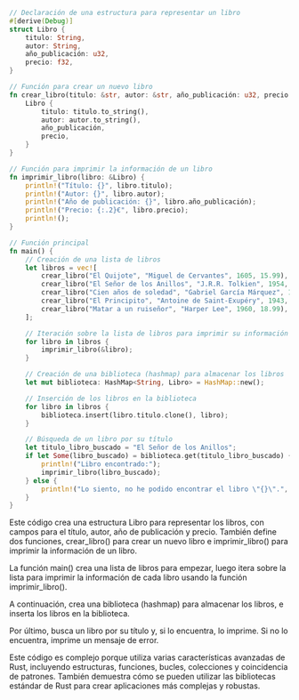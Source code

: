 ```rust
// Declaración de una estructura para representar un libro
#[derive(Debug)]
struct Libro {
    titulo: String,
    autor: String,
    año_publicación: u32,
    precio: f32,
}

// Función para crear un nuevo libro
fn crear_libro(titulo: &str, autor: &str, año_publicación: u32, precio: f32) -> Libro {
    Libro {
        titulo: titulo.to_string(),
        autor: autor.to_string(),
        año_publicación,
        precio,
    }
}

// Función para imprimir la información de un libro
fn imprimir_libro(libro: &Libro) {
    println!("Título: {}", libro.titulo);
    println!("Autor: {}", libro.autor);
    println!("Año de publicación: {}", libro.año_publicación);
    println!("Precio: {:.2}€", libro.precio);
    println!();
}

// Función principal
fn main() {
    // Creación de una lista de libros
    let libros = vec![
        crear_libro("El Quijote", "Miguel de Cervantes", 1605, 15.99),
        crear_libro("El Señor de los Anillos", "J.R.R. Tolkien", 1954, 30.99),
        crear_libro("Cien años de soledad", "Gabriel García Márquez", 1967, 20.99),
        crear_libro("El Principito", "Antoine de Saint-Exupéry", 1943, 12.99),
        crear_libro("Matar a un ruiseñor", "Harper Lee", 1960, 18.99),
    ];

    // Iteración sobre la lista de libros para imprimir su información
    for libro in libros {
        imprimir_libro(&libro);
    }

    // Creación de una biblioteca (hashmap) para almacenar los libros
    let mut biblioteca: HashMap<String, Libro> = HashMap::new();

    // Inserción de los libros en la biblioteca
    for libro in libros {
        biblioteca.insert(libro.titulo.clone(), libro);
    }

    // Búsqueda de un libro por su título
    let titulo_libro_buscado = "El Señor de los Anillos";
    if let Some(libro_buscado) = biblioteca.get(titulo_libro_buscado) {
        println!("Libro encontrado:");
        imprimir_libro(libro_buscado);
    } else {
        println!("Lo siento, no he podido encontrar el libro \"{}\".", titulo_libro_buscado);
    }
}
```

Este código crea una estructura Libro para representar los libros, con campos para el título, autor, año de publicación y precio. También define dos funciones, crear_libro() para crear un nuevo libro e imprimir_libro() para imprimir la información de un libro.

La función main() crea una lista de libros para empezar, luego itera sobre la lista para imprimir la información de cada libro usando la función imprimir_libro().

A continuación, crea una biblioteca (hashmap) para almacenar los libros, e inserta los libros en la biblioteca.

Por último, busca un libro por su título y, si lo encuentra, lo imprime. Si no lo encuentra, imprime un mensaje de error.

Este código es complejo porque utiliza varias características avanzadas de Rust, incluyendo estructuras, funciones, bucles, colecciones y coincidencia de patrones. También demuestra cómo se pueden utilizar las bibliotecas estándar de Rust para crear aplicaciones más complejas y robustas.